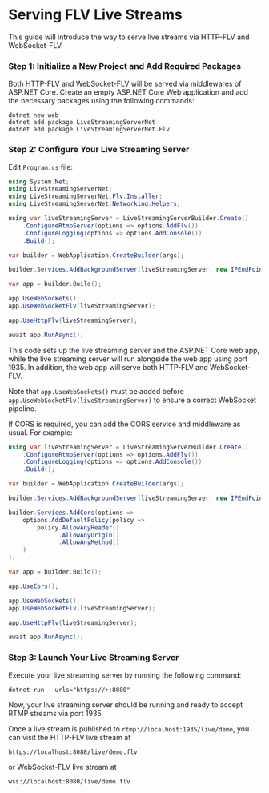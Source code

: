 # Serving FLV Live Streams

This guide will introduce the way to serve live streams via HTTP-FLV and WebSocket-FLV.

### Step 1: Initialize a New Project and Add Required Packages

Both HTTP-FLV and WebSocket-FLV will be served via middlewares of ASP.NET Core. Create an empty ASP.NET Core Web application and add the necessary packages using the following commands:

```
dotnet new web
dotnet add package LiveStreamingServerNet
dotnet add package LiveStreamingServerNet.Flv
```

### Step 2: Configure Your Live Streaming Server

Edit `Program.cs` file:

```cs linenums="1"
using System.Net;
using LiveStreamingServerNet;
using LiveStreamingServerNet.Flv.Installer;
using LiveStreamingServerNet.Networking.Helpers;

using var liveStreamingServer = LiveStreamingServerBuilder.Create()
    .ConfigureRtmpServer(options => options.AddFlv())
    .ConfigureLogging(options => options.AddConsole())
    .Build();

var builder = WebApplication.CreateBuilder(args);

builder.Services.AddBackgroundServer(liveStreamingServer, new IPEndPoint(IPAddress.Any, 1935));

var app = builder.Build();

app.UseWebSockets();
app.UseWebSocketFlv(liveStreamingServer);

app.UseHttpFlv(liveStreamingServer);

await app.RunAsync();
```

This code sets up the live streaming server and the ASP.NET Core web app, while the live streaming server will run alongside the web app using port 1935. In addition, the web app will serve both HTTP-FLV and WebSocket-FLV.

Note that `app.UseWebSockets()` must be added before `app.UseWebSocketFlv(liveStreamingServer)` to ensure a correct WebSocket pipeline.

If CORS is required, you can add the CORS service and middleware as usual. For example:

```cs linenums="1"
using var liveStreamingServer = LiveStreamingServerBuilder.Create()
    .ConfigureRtmpServer(options => options.AddFlv())
    .ConfigureLogging(options => options.AddConsole())
    .Build();

var builder = WebApplication.CreateBuilder(args);

builder.Services.AddBackgroundServer(liveStreamingServer, new IPEndPoint(IPAddress.Any, 1935));

builder.Services.AddCors(options =>
    options.AddDefaultPolicy(policy =>
        policy.AllowAnyHeader()
              .AllowAnyOrigin()
              .AllowAnyMethod()
    )
);

var app = builder.Build();

app.UseCors();

app.UseWebSockets();
app.UseWebSocketFlv(liveStreamingServer);

app.UseHttpFlv(liveStreamingServer);

await app.RunAsync();
```

### Step 3: Launch Your Live Streaming Server

Execute your live streaming server by running the following command:

```
dotnet run --urls="https://+:8080"
```

Now, your live streaming server should be running and ready to accept RTMP streams via port 1935.

Once a live stream is published to `rtmp://localhost:1935/live/demo`, you can visit the HTTP-FLV live stream at

```
https://localhost:8080/live/demo.flv
```

or WebSocket-FLV live stream at

```
wss://localhost:8080/live/demo.flv
```
